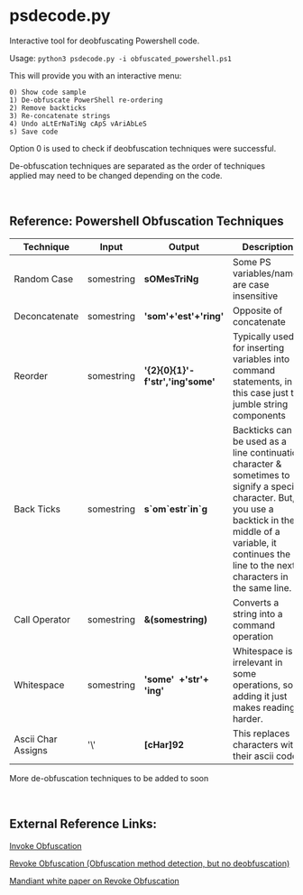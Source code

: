 # psdecode.py
Interactive tool for deobfuscating Powershell code.

Usage: `python3 psdecode.py -i obfuscated_powershell.ps1`

This will provide you with an interactive menu:

```
0) Show code sample
1) De-obfuscate PowerShell re-ordering
2) Remove backticks
3) Re-concatenate strings
4) Undo aLtErNaTiNg cApS vAriAbLeS
s) Save code
```

Option 0 is used to check if deobfuscation techniques were successful.

De-obfuscation techniques are separated as the order of techniques applied may need to be changed depending on the code.

&nbsp;

## Reference: Powershell Obfuscation Techniques

| Technique | Input | Output | Description |
| - | - | - | - |
| Random Case | somestring | **sOMesTriNg** | Some PS variables/names are case insensitive |
| Deconcatenate | somestring | **'som'+'est'+'ring'** | Opposite of concatenate |
| Reorder | somestring | **'{2}{0}{1}'-f'str','ing'some'** | Typically used for inserting variables into command statements, in this case just to jumble string components |
| Back Ticks | somestring | **s\`om\`estr\`in\`g** | Backticks can be used as a line continuation character & sometimes to signify a special character. But, if you use a backtick in the middle of a variable, it continues the line to the next characters in the same line. |
| Call Operator | somestring | **&(somestring)** | Converts a string into a command operation |
| Whitespace | somestring | **'some' &nbsp;+'str'+&nbsp; &nbsp; 'ing'** | Whitespace is irrelevant in some operations, so adding it just makes reading harder.
| Ascii Char Assigns | '\\' | **[cHar]92** | This replaces characters with their ascii codes |

More de-obfuscation techniques to be added to soon

&nbsp;

## External Reference Links:

[Invoke Obfuscation](https://github.com/danielbohannon/Invoke-Obfuscation)

[Revoke Obfuscation (Obfuscation method detection, but no deobfuscation)](https://github.com/danielbohannon/Revoke-Obfuscation)

[Mandiant white paper on Revoke Obfuscation](https://www.mandiant.com/media/22681)
